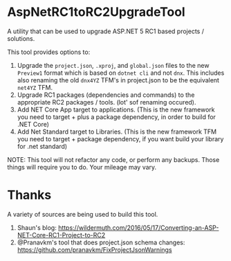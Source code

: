 # AspNetRC1toRC2UpgradeTool
A utility that can be used to upgrade ASP.NET 5 RC1 based projects / solutions.

This tool provides options to:

1. Upgrade the `project.json`, `.xproj`, and `global.json` files to the new `Preview1` format which is based on `dotnet cli` and not `dnx`. This includes also renaming the old `dnx4YZ` TFM's in project.json to be the equivalent `net4YZ` TFM.
2. Upgrade RC1 packages (dependencies and commands) to the appropriate RC2 packages / tools. (lot' sof renaming occured).
3. Add NET Core App target to applications. (This is the new framework you need to target + plus a package dependency, in order to build for .NET Core)
4. Add Net Standard target to Libraries. (This is the new framework TFM you need to target + package dependency, if you want build your library for .net standard)
 
NOTE: This tool will not refactor any code, or perform any backups. Those things will require you to do. Your mileage may vary.

# Thanks

A variety of sources are being used to build this tool.
1. Shaun's blog: https://wildermuth.com/2016/05/17/Converting-an-ASP-NET-Core-RC1-Project-to-RC2
2. @Pranavkm's tool that does project.json schema changes: https://github.com/pranavkm/FixProjectJsonWarnings


